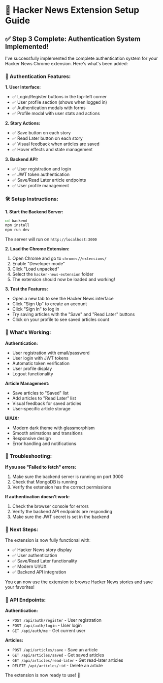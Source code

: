 # 🚀 Hacker News Extension Setup Guide

## ✅ **Step 3 Complete: Authentication System Implemented!**

I've successfully implemented the complete authentication system for your Hacker News Chrome extension. Here's what's been added:

### 🔐 **Authentication Features:**

**1. User Interface:**
- ✅ Login/Register buttons in the top-left corner
- ✅ User profile section (shows when logged in)
- ✅ Authentication modals with forms
- ✅ Profile modal with user stats and actions

**2. Story Actions:**
- ✅ Save button on each story
- ✅ Read Later button on each story
- ✅ Visual feedback when articles are saved
- ✅ Hover effects and state management

**3. Backend API:**
- ✅ User registration and login
- ✅ JWT token authentication
- ✅ Save/Read Later article endpoints
- ✅ User profile management

### 🛠️ **Setup Instructions:**

**1. Start the Backend Server:**
```bash
cd backend
npm install
npm run dev
```
The server will run on `http://localhost:3000`

**2. Load the Chrome Extension:**
1. Open Chrome and go to `chrome://extensions/`
2. Enable "Developer mode"
3. Click "Load unpacked"
4. Select the `hacker-news-extension` folder
5. The extension should now be loaded and working!

**3. Test the Features:**
- Open a new tab to see the Hacker News interface
- Click "Sign Up" to create an account
- Click "Sign In" to log in
- Try saving articles with the "Save" and "Read Later" buttons
- Click on your profile to see saved articles count

### 🎯 **What's Working:**

**Authentication:**
- User registration with email/password
- User login with JWT tokens
- Automatic token verification
- User profile display
- Logout functionality

**Article Management:**
- Save articles to "Saved" list
- Add articles to "Read Later" list
- Visual feedback for saved articles
- User-specific article storage

**UI/UX:**
- Modern dark theme with glassmorphism
- Smooth animations and transitions
- Responsive design
- Error handling and notifications

### 🔧 **Troubleshooting:**

**If you see "Failed to fetch" errors:**
1. Make sure the backend server is running on port 3000
2. Check that MongoDB is running
3. Verify the extension has the correct permissions

**If authentication doesn't work:**
1. Check the browser console for errors
2. Verify the backend API endpoints are responding
3. Make sure the JWT secret is set in the backend

### 🚀 **Next Steps:**

The extension is now fully functional with:
- ✅ Hacker News story display
- ✅ User authentication
- ✅ Save/Read Later functionality
- ✅ Modern UI/UX
- ✅ Backend API integration

You can now use the extension to browse Hacker News stories and save your favorites!

### 📝 **API Endpoints:**

**Authentication:**
- `POST /api/auth/register` - User registration
- `POST /api/auth/login` - User login
- `GET /api/auth/me` - Get current user

**Articles:**
- `POST /api/articles/save` - Save an article
- `GET /api/articles/saved` - Get saved articles
- `GET /api/articles/read-later` - Get read-later articles
- `DELETE /api/articles/:id` - Delete an article

The extension is now ready to use! 🎉
